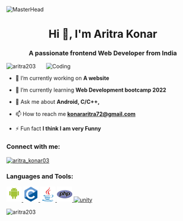 ![MasterHead](https://theacemakers.com/wp-content/uploads/2020/05/coustom-web.gif)
<h1 align="center">Hi 👋, I'm Aritra Konar</h1>
<h3 align="center">A passionate frontend Web Developer from India</h3>
<img align="right" alt="Coding" width="400" src="https://cdn.dribbble.com/users/1162077/screenshots/3848914/programmer.gif">
<p align="left"> <img src="https://komarev.com/ghpvc/?username=aritra203&label=Profile%20views&color=0e75b6&style=flat" alt="aritra203" /> </p>

- 🔭 I’m currently working on **A website**

- 🌱 I’m currently learning **Web Development bootcamp 2022**

- 💬 Ask me about **Android, C/C++,**

- 📫 How to reach me **konararitra72@gmail.com**

- ⚡ Fun fact **I think I am very Funny**

<h3 align="left">Connect with me:</h3>
<p align="left">
<a href="https://instagram.com/aritra_konar03" target="blank"><img align="center" src="https://raw.githubusercontent.com/rahuldkjain/github-profile-readme-generator/master/src/images/icons/Social/instagram.svg" alt="aritra_konar03" height="30" width="40" /></a>
</p>

<h3 align="left">Languages and Tools:</h3>
<p align="left"> <a href="https://developer.android.com" target="_blank" rel="noreferrer"> <img src="https://raw.githubusercontent.com/devicons/devicon/master/icons/android/android-original-wordmark.svg" alt="android" width="40" height="40"/> </a> <a href="https://www.cprogramming.com/" target="_blank" rel="noreferrer"> <img src="https://raw.githubusercontent.com/devicons/devicon/master/icons/c/c-original.svg" alt="c" width="40" height="40"/> </a> <a href="https://www.java.com" target="_blank" rel="noreferrer"> <img src="https://raw.githubusercontent.com/devicons/devicon/master/icons/java/java-original.svg" alt="java" width="40" height="40"/> </a> <a href="https://www.php.net" target="_blank" rel="noreferrer"> <img src="https://raw.githubusercontent.com/devicons/devicon/master/icons/php/php-original.svg" alt="php" width="40" height="40"/> </a> <a href="https://unity.com/" target="_blank" rel="noreferrer"> <img src="https://www.vectorlogo.zone/logos/unity3d/unity3d-icon.svg" alt="unity" width="40" height="40"/> </a> </p>

<p><img align="center" src="https://github-readme-stats.vercel.app/api/top-langs?username=aritra203&show_icons=true&locale=en&layout=compact" alt="aritra203" /></p>
